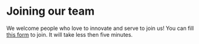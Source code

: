 # Joining our team
We welcome people who love to innovate and serve to join us! You can fill [this form](https://forms.gle/FZ5FqY9m19593vqm7) to join. It will take less then five minutes.